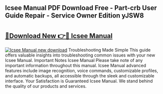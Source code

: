 ## Icsee Manual PDF Download Free - Part-crb User Guide Repair - Service Owner Edition yJSW8

# <h2><a href="http://bc25464.oget.top/?id=Icsee+Manual">🔗Download New 👉🔴 Icsee Manual</a></h2>

[![Icsee Manual new download](https://i.imgur.com/5g1atiW.png)](http://bc25464.oget.top/?id=Icsee+Manual)
Troubleshooting Made Simple This guide offers valuable insights into troubleshooting common issues with your new Icsee Manual. Important Notes Icsee Manual Please take note of any important information throughout this manual. Icsee Manual advanced features include image recognition, voice commands, customizable profiles, and automatic backups, all accessible through the sleek and customizable interface. Your Satisfaction is Guaranteed Icsee Manual. We stand behind the quality of our products and services.
